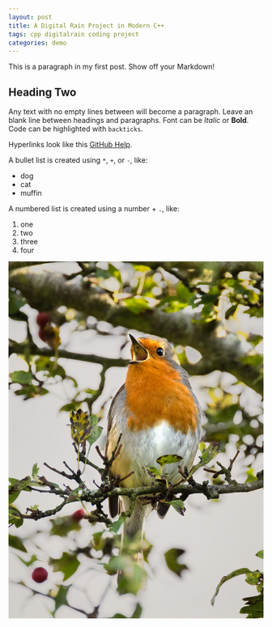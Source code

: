 ```yaml
---
layout: post
title: A Digital Rain Project in Modern C++
tags: cpp digitalrain coding project
categories: demo
---
```


This is a paragraph in my first post.
Show off your Markdown!

## Heading Two 

Any text with no empty lines between will become a paragraph.
Leave an blank line between headings and paragraphs.
Font can be *Italic* or **Bold**.
Code can be highlighted with `backticks`.

Hyperlinks look like this [GitHub Help](https://help.github.com/).

A bullet list is created using `*`, `+`, or `-`, like:

- dog
- cat
- muffin

A numbered list is created using a number + `.`, like:

1. one
2. two
6. three
2. four

![Robin](https://raw.githubusercontent.com/melgineer/digital-rain-cpp/main/assets/images/Robin_260921_1200.jpg)
